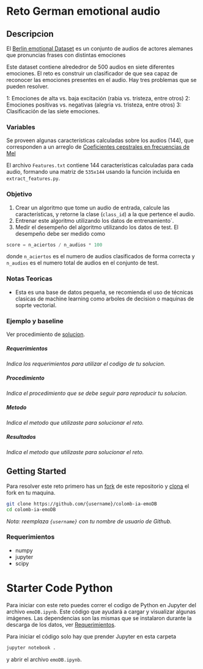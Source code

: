 # Reto German emotional audio
## Descripcion
El [Berlin emotional Dataset](http://emodb.bilderbar.info/index-1024.html) es un conjunto de audios de actores alemanes que pronuncias frases con distintas emociones

Este dataset contiene alrededror de 500 audios en siete diferentes emociones. 
El reto es construir un clasificador de que sea capaz de reconocer las emociones presentes en el audio.
Hay tres problemas que se pueden resolver.

1: Emociones de alta vs. baja excitación (rabia vs. tristeza, entre otros)
2: Emociones positivas vs. negativas (alegria vs. tristeza, entre otros)
3: Clasificación de las siete emociones.



### Variables

Se proveen algunas características calculadas sobre los audios (144), que corresponden a un arreglo de [Coeficientes cepstrales en frecuencias de Mel](https://es.wikipedia.org/wiki/MFCC)

El archivo `Features.txt` contiene 144 características calculadas para cada audio, formando una matriz de `535x144` usando la función incluida en `extract_features.py`.



### Objetivo
1. Crear un algoritmo que tome un audio de entrada, calcule las características, y retorne la clase (`class_id`) a la que pertence el audio.
1. Entrenar este algoritmo utilizando los datos de entrenamiento`.
1. Medir el desempeño del algoritmo utilizando los datos de test. El desempeño debe ser medido como
```python
score = n_aciertos / n_audios * 100
```
donde `n_aciertos` es el numero de audios clasificados de forma correcta y `n_audios` es el numero total de audios en el conjunto de test.

### Notas Teoricas
* Esta es una base de datos pequeña, se recomienda el uso de técnicas clasicas de machine learning como arboles de decision o maquinas de soprte vectorial.

### Ejemplo y baseline
Ver procedimiento de [solucion](https://github.com/jcvasquezc/colomb-ia-supervised-emoDB/blob/master/emoDB.ipynb).

##### Requerimientos
*Indica los requerimientos para utilizar el codigo de tu solucion.*

##### Procedimiento
*Indica el procedimiento que se debe seguir para reproducir tu solucion.*

##### Metodo
*Indica el metodo que utilizaste para solucionar el reto.*

##### Resultados
*Indica el metodo que utilizaste para solucionar el reto.*

## Getting Started
Para resolver este reto primero has un [fork](https://help.github.com/articles/fork-a-repo/) de este repositorio y [clona](https://help.github.com/articles/cloning-a-repository/) el fork en tu maquina.

```bash
git clone https://github.com/{username}/colomb-ia-emoDB
cd colomb-ia-emoDB
```

*Nota: reemplaza `{username}` con tu nombre de usuario de Github.*

### Requerimientos

* numpy
* jupyter
* scipy

# Starter Code Python
Para iniciar con este reto puedes correr el codigo de Python en Jupyter del archivo `emoDB.ipynb`. Este código que ayudará a cargar y visualizar algunas imágenes. Las dependencias son las mismas que se instalaron durante la descarga de los datos, ver [Requerimientos](#requerimientos).

Para iniciar el código solo hay que prender Jupyter en esta carpeta

```bash
jupyter notebook .
```
y abrir el archivo `emoDB.ipynb`.
